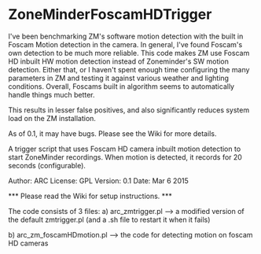 # ZoneMinderFoscamHDTrigger


I've been benchmarking ZM's software motion detection with the built in Foscam Motion detection in the camera. In general, I've found Foscam's own detection to be much more reliable. This code makes ZM use Foscam HD inbuilt HW motion detection instead of Zoneminder's SW motion detection. Either that, or I haven't spent enough time configuring the many parameters in ZM and testing it against various weather and lighting conditions. Overall, Foscams built in algorithm seems to automatically handle things much better.

This results in lesser false positives, and also significantly reduces system load on the ZM installation. 

As of 0.1, it may have bugs. Please see the Wiki for more details.

 A trigger script that uses Foscam HD camera inbuilt motion detection
to start ZoneMinder recordings. When motion is detected, it records for 20 seconds
(configurable).

Author: ARC
License: GPL
Version: 0.1
Date: Mar 6 2015

*** Please read the Wiki for setup instructions. ***

The code consists of 3 files:
a) arc_zmtrigger.pl --> a modified version of the default zmtrigger.pl (and a .sh file to restart it when it fails)

b) arc_zm_foscamHDmotion.pl --> the code for detecting motion on foscam HD cameras



